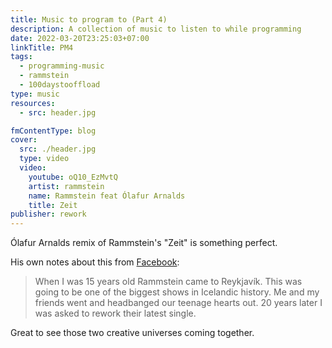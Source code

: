 ```yaml
---
title: Music to program to (Part 4)
description: A collection of music to listen to while programming
date: 2022-03-20T23:25:03+07:00
linkTitle: PM4
tags:
  - programming-music
  - rammstein
  - 100daystooffload
type: music
resources:
  - src: header.jpg

fmContentType: blog
cover:
  src: ./header.jpg
  type: video
  video:
    youtube: oQ10_EzMvtQ
    artist: rammstein
    name: Rammstein feat Ólafur Arnalds
    title: Zeit
publisher: rework
---
```


Ólafur Arnalds remix of Rammstein's "Zeit" is something perfect.

His own notes about this from [Facebook](https://www.facebook.com/olafurarnalds/posts/506424670842393):

> When I was 15 years old Rammstein came to Reykjavík. This was going to be one of the biggest shows in Icelandic history. Me and my friends went and headbanged our teenage hearts out. 20 years later I was asked to rework their latest single.

Great to see those two creative universes coming together.
